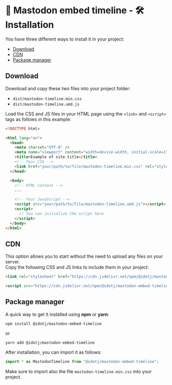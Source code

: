 # 🐘 Mastodon embed timeline - 🛠️ Installation

You have three different ways to install it in your project:
- [Download](#download)
- [CDN](#cdn)
- [Package manager](#package-manager)

## Download

Download and copy these two files into your project folder:

- `dist/mastodon-timeline.min.css`
- `dist/mastodon-timeline.umd.js`

Load the CSS and JS files in your HTML page using the `<link>` and `<script>` tags as follows in this example:

```html
<!DOCTYPE html>

<html lang="en">
  <head>
    <meta charset="UTF-8" />
    <meta name="viewport" content="width=device-width, initial-scale=1" />
    <title>Example of site title</title>
    <!-- Your CSS -->
    <link href="your/path/to/file/mastodon-timeline.min.css" rel="stylesheet" />
  </head>

  <body>
    <!-- HTML content -->
    ...

    <!-- Your JavaScript -->
    <script src="your/path/to/file/mastodon-timeline.umd.js"></script>
    <script>
      // You can initialize the script here
    </script>
  </body>
</html>
```

## CDN

This option allows you to start without the need to upload any files on your server.  
Copy the following CSS and JS links to include them in your project:

```html
<link rel="stylesheet" href="https://cdn.jsdelivr.net/npm/@idotj/mastodon-embed-timeline@4.5.1/dist/mastodon-timeline.min.css" integrity="sha256-hpGk4GfMdukMXML4NiCl+Jxx365GQIeLQKBJW/Kl0lg=" crossorigin="anonymous">
```

```html
<script src="https://cdn.jsdelivr.net/npm/@idotj/mastodon-embed-timeline@4.5.1/dist/mastodon-timeline.umd.js" integrity="sha256-3Ct4vqvdPewF2YVR2IYuEYquK2nFPkCIj6OqlT/MiBM=" crossorigin="anonymous"></script>
```

## Package manager

A quick way to get it installed using **npm** or **yarn**:

```terminal
npm install @idotj/mastodon-embed-timeline
```

or

```terminal
yarn add @idotj/mastodon-embed-timeline
```

After installation, you can import it as follows:

```js
import * as MastodonTimeline from "@idotj/mastodon-embed-timeline";
```

Make sure to import also the file `mastodon-timeline.min.css` into your project.
